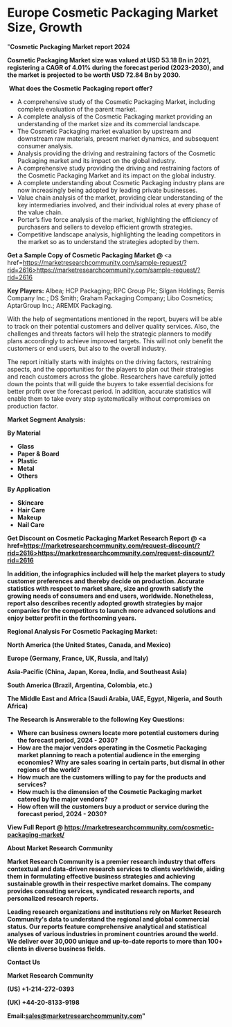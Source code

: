 # Europe Cosmetic Packaging Market Size, Growth
"<strong>Cosmetic Packaging Market report 2024</strong>

<strong>Cosmetic Packaging Market size was valued at USD 53.18 Bn in 2021, registering a CAGR of 4.01% during the forecast period (2023-2030), and the market is projected to be worth USD 72.84 Bn by 2030.</strong>

 <strong><b>What does the Cosmetic Packaging report offer?</b></strong>
<ul>
  <li>A comprehensive study of the Cosmetic Packaging Market, including complete evaluation of the parent market.</li>
  <li>A complete analysis of the Cosmetic Packaging market providing an understanding of the market size and its commercial landscape.</li>
  <li>The Cosmetic Packaging market evaluation by upstream and downstream raw materials, present market dynamics, and subsequent consumer analysis.</li>
  <li>Analysis providing the driving and restraining factors of the Cosmetic Packaging market and its impact on the global industry.</li>
  <li>A comprehensive study providing the driving and restraining factors of the Cosmetic Packaging Market and its impact on the global industry.</li>
  <li>A complete understanding about Cosmetic Packaging industry plans are now increasingly being adopted by leading private businesses.</li>
  <li>Value chain analysis of the market, providing clear understanding of the key intermediaries involved, and their individual roles at every phase of the value chain.</li>
  <li>Porter’s five force analysis of the market, highlighting the efficiency of purchasers and sellers to develop efficient growth strategies.</li>
  <li>Competitive landscape analysis, highlighting the leading competitors in the market so as to understand the strategies adopted by them.</li>
</ul>

<strong>Get a Sample Copy of Cosmetic Packaging Market @ </strong><a href=https://marketresearchcommunity.com/sample-request/?rid=2616><u>https://marketresearchcommunity.com/sample-request/?rid=2616</u></a>

<strong>Key Players:</strong> 
Albea; HCP Packaging; RPC Group Plc; Silgan Holdings; Bemis Company Inc.; DS Smith; Graham Packaging Company; Libo Cosmetics; AptarGroup Inc.; AREMIX Packaging.

With the help of segmentations mentioned in the report, buyers will be able to track on their potential customers and deliver quality services. Also, the challenges and threats factors will help the strategic planners to modify plans accordingly to achieve improved targets. This will not only benefit the customers or end users, but also to the overall industry.

The report initially starts with insights on the driving factors, restraining aspects, and the opportunities for the players to plan out their strategies and reach customers across the globe. Researchers have carefully jotted down the points that will guide the buyers to take essential decisions for better profit over the forecast period. In addition, accurate statistics will enable them to take every step systematically without compromises on production factor.

<strong>Market Segment Analysis:</strong>


<strong><strong>By Material</strong></h4>
<ul>
 	<li>Glass</li>
 	<li>Paper &amp; Board</li>
 	<li>Plastic</li>
 	<li>Metal</li>
 	<li>Others</li>
</ul>
<strong><strong>By Application</strong></h4>
<ul>
 	<li>Skincare</li>
 	<li>Hair Care</li>
 	<li>Makeup</li>
 	<li>Nail Care</li>
</ul>

<strong>Get Discount on Cosmetic Packaging Market Research Report @ </b></strong><a href=https://marketresearchcommunity.com/request-discount/?rid=2616><u>https://marketresearchcommunity.com/request-discount/?rid=2616</u></a>

In addition, the infographics included will help the market players to study customer preferences and thereby decide on production. Accurate statistics with respect to market share, size and growth satisfy the growing needs of consumers and end users, worldwide. Nonetheless, report also describes recently adopted growth strategies by major companies for the competitors to launch more advanced solutions and enjoy better profit in the forthcoming years.

<strong>Regional Analysis For Cosmetic Packaging Market:</strong>

<strong>North America</strong> (the United States, Canada, and Mexico)

<strong>Europe</strong> (Germany, France, UK, Russia, and Italy)

<strong>Asia-Pacific</strong> (China, Japan, Korea, India, and Southeast Asia)

<strong>South America</strong> (Brazil, Argentina, Colombia, etc.)

<strong>The Middle East and Africa</strong> (Saudi Arabia, UAE, Egypt, Nigeria, and South Africa)

<strong>The Research is Answerable to the following Key Questions:</strong>
<ul>
 	<li>Where can business owners locate more potential customers during the forecast period, 2024 - 2030?</li>
 	<li>How are the major vendors operating in the Cosmetic Packaging market planning to reach a potential audience in the emerging economies? Why are sales soaring in certain parts, but dismal in other regions of the world?</li>
 	<li>How much are the customers willing to pay for the products and services?</li>
 	<li>How much is the dimension of the Cosmetic Packaging market catered by the major vendors?</li>
 	<li>How often will the customers buy a product or service during the forecast period, 2024 - 2030?</li>
</ul>

<strong>View Full Report @</strong> <a href=https://marketresearchcommunity.com/cosmetic-packaging-market/>https://marketresearchcommunity.com/cosmetic-packaging-market/</a>

<strong>About Market Research Community</strong>

Market Research Community is a premier research industry that offers contextual and data-driven research services to clients worldwide, aiding them in formulating effective business strategies and achieving sustainable growth in their respective market domains. The company provides consulting services, syndicated research reports, and personalized research reports.

Leading research organizations and institutions rely on Market Research Community's data to understand the regional and global commercial status. Our reports feature comprehensive analytical and statistical analyses of various industries in prominent countries around the world. We deliver over 30,000 unique and up-to-date reports to more than 100+ clients in diverse business fields.

<strong>Contact Us</strong>

<strong>Market Research Community</strong>

(US) +1-214-272-0393

(UK) +44-20-8133-9198

<strong>Email:</strong>sales@marketresearchcommunity.com"
